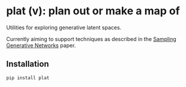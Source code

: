 # plat (v): plan out or make a map of

Utilities for exploring generative latent spaces.

Currently aiming to support techniques as described in the
[Sampling Generative Networks](http://arxiv.org/abs/1609.04468) paper.


## Installation

```bash
pip install plat
```


